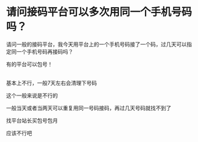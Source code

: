 # 请问接码平台可以多次用同一个手机号码吗？


请问一般的接码平台，我今天用平台上的一个手机号码接了一个码，过几天可以指定同一个手机号码再接码吗？

有的平台可以包号！<br />
<br />
<img src="static/image/smiley/default/lol.gif" smilieid="12" border="0" alt="" /><img src="static/image/smiley/default/lol.gif" smilieid="12" border="0" alt="" /><img src="static/image/smiley/default/lol.gif" smilieid="12" border="0" alt="" />

基本上不行，一般7天左右会清理下号码

这个一般来说是不行的

一般当天或者当两天可以重复用同一号码接码，再过几天号码就找不到了

找平台站长买包号包月

应该不行吧

